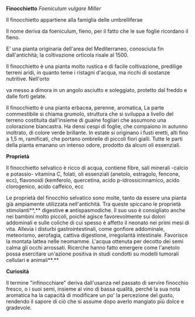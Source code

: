 **Finocchietto** *Foeniculum vulgare Miller*

Il finocchietto appartiene alla famiglia delle umbrelliferae

Il nome deriva da foeniculum, fieno, per il fatto che le sue foglie
ricordano il fieno.

E' una pianta originaria dell'area del Mediterraneo, conosciuta fin
dall'antichità; la coltivazione orticola risale al 1500.

Il finocchietto è una pianta molto rustica e di facile coltivazione,
predilige terreni aridi, in quanto teme i ristagni d\'acqua, ma ricchi
di sostanze nutritive. Nell'orto

va messo a dimora in un angolo asciutto e soleggiato, protetto dal
freddo e dalle forti gelate.

Il finocchietto è una pianta erbacea, perenne, aromatica, La parte
commestibile si chiama grumolo, struttura che si sviluppa a livello del
terreno costituita dall'insieme di guaine fogliari che assumono una
colorazione biancastra. Ha densi cespi di foglie, che compaiono in
autunno inoltrato, di colore verde brillante. In estate si originano i
fusti eretti, alti fino a 1,5 m, ramificati, che portano ombrelle di
piccoli fiori gialli. Tutte le parti della pianta emanano un intenso
odore, prodotto da alcuni oli essenziali.

**Proprietà**

Il finocchietto selvatico è ricco di acqua, contiene fibre,
sali minerali -calcio e potassio- vitamina C, folati, oli essenziali
(anetolo, estragolo, fencone, ecc), flavonoidi (kemferolo, quercetina,
acido p-idrossicinnamico, acido clorogenico, acido caffeico, ecc

Le proprietà del finocchio selvatico sono molte, tanto da essere una
pianta già ampiamente utilizzata nell'antichità. Tra queste spiccano le
proprietà stimolanti**,** digestive **e** antispasmodiche. Il suo uso è
consigliato anche nei bambini molto piccoli, poiché agisce
favorevolmente sui dolori addominali e sulle coliche di cui spesso è
affetto il neonato nei primi mesi di vita. Allevia i disturbi
gastrointestinali, come gonfiore addominale, meteorismo, aerofagia,
cattiva digestione, irregolarità intestinale. Favorisce la montata
lattea nelle neomamme. L\'acqua ottenuta per decotto dei semi calma gli
occhi arrossati. Ricerche hanno fatto emergere come l'anetolo possa
esercitare un'azione positiva in studi condotti su modelli
tumorali cellulari e animali**.**

**Curiosità**

Il termine "infinocchiare" deriva dall'usanza nel passato di
servire finocchio fresco, o i suoi semi, insieme al vino di bassa
qualità, perché la sua nota aromatica ha la capacità di modificare un
po' la percezione del gusto, rendendo il sapore di ciò che si assume
dopo averlo mangiato più dolce e gradevole.
